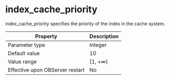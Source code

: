 index_cache_priority 
=========================================

index_cache_priority specifies the priority of the index in the cache system. 


|          **Property**           | **Description** |
|---------------------------------|-----------------|
| Parameter type                  | Integer         |
| Default value                   | 10              |
| Value range                     | \[1, +∞)        |
| Effective upon OBServer restart | No              |



